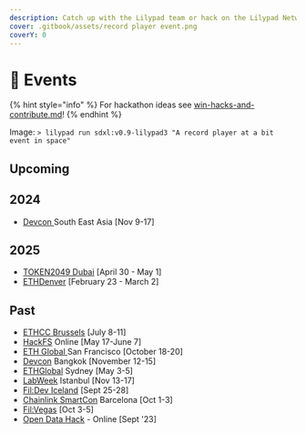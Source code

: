 ```yaml
---
description: Catch up with the Lilypad team or hack on the Lilypad Network at these events!
cover: .gitbook/assets/record player event.png
coverY: 0
---
```


# 📅 Events

{% hint style="info" %}
For hackathon ideas see [win-hacks-and-contribute.md](win-hacks-and-contribute.md "mention")!
{% endhint %}

Image: `> lilypad run sdxl:v0.9-lilypad3 "A record player at a bit event in space"`

## Upcoming

## **2024**

* [Devcon ](https://devcon.org/en/)South East Asia \[Nov 9-17]

## **2025**

* [TOKEN2049 Dubai](https://www.dubai.token2049.com/) \[April 30  - May 1]
* [ETHDenver](https://www.ethdenver.com/) \[February 23 - March 2]

## Past

* [ETHCC Brussels](https://ethcc.io/) \[July 8-11]
* [HackFS](https://ethglobal.com/events/hackfs2024) Online \[May 17-June 7]
* [ETH Global ](https://ethglobal.com/events/sanfrancisco2024)San Francisco \[October 18-20]
* [Devcon](https://devcon.org/) Bangkok \[November 12-15]
* [ETHGlobal](https://ethglobal.com/events/sydney) Sydney \[May 3-5]
* [LabWeek](https://twitter.com/protocollabs/status/1694728785189540063?s=20) Istanbul \[Nov 13-17]
* [Fil:Dev Iceland](https://fildev.io) \[Sept 25-28]
* [Chainlink SmartCon](https://smartcon.chain.link/) Barcelona \[Oct 1-3]
* [Fil:Vegas](https://fil-vegas.io) \[Oct 3-5]
* [Open Data Hack](https://twitter.com/Lilypad\_Tech/status/1688319601107521536?ref\_src=twsrc%5Etfw%7Ctwcamp%5Etweetembed%7Ctwterm%5E1688319601107521536%7Ctwgr%5E2f6c362765cea6018c3db4cc5bce5e710baa50fd%7Ctwcon%5Es1\_\&ref\_url=https%3A%2F%2Fcdn.iframe.ly%2FodriGT3%3Fapp%3D1) - Online \[Sept '23]
